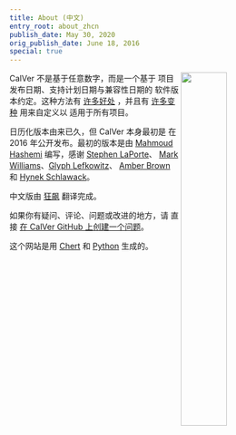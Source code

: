 ```yaml
---
title: About (中文)
entry_root: about_zhcn
publish_date: May 30, 2020
orig_publish_date: June 18, 2016
special: true
---
```


<img width=40% align=right src="/uploads/calver_cal_med.png">

CalVer 不是基于任意数字，而是一个基于
项目发布日期、支持计划日期与兼容性日期的
软件版本约定。这种方法有 [许多好处][designing_a_version]
，并且有 [许多变种][calver_overview] 用来自定义以
适用于所有项目。

日历化版本由来已久，但 CalVer 本身最初是
在 2016 年公开发布。最初的版本是由
[Mahmoud Hashemi][mahmoud] 编写，感谢 [Stephen LaPorte][Stephen]、
[Mark Williams][mark]、[Glyph Lefkowitz][glyph]、
[Amber Brown][hawkowl] 和 [Hynek Schlawack][hynek]。

中文版由 [狂飙][networm] 翻译完成。

如果你有疑问、评论、问题或改进的地方，请
直接 [在 CalVer GitHub 上创建一个问题][issue]。

这个网站是用 [Chert][chert] 和 [Python][python] 生成的。

[designing_a_version]: http://sedimental.org/designing_a_version.html
[calver_overview]: /overview.html

[mahmoud]: http://sedimental.org
[stephen]: https://twitter.com/sklaporte
[mark]: https://enotuniq.org/
[glyph]: https://twitter.com/glyph
[hawkowl]: https://github.com/hawkowl
[hynek]: https://twitter.com/hynek
[networm]: https://github.com/networm

[issue]: https://github.com/mahmoud/calver/issues

[chert]: https://github.com/mahmoud/chert
[python]: http://python.org
